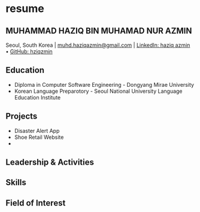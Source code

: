 # resume

## MUHAMMAD HAZIQ BIN MUHAMAD NUR AZMIN

Seoul, South Korea | muhd.haziqazmin@gmail.com | [LinkedIn: haziq azmin](https://linkedin.com/in/haziq-azmin-098182215) • [GitHub: hziqzmin](https://github.com/hziqzmin)

## Education
- Diploma in Computer Software Engineering   - Dongyang Mirae University
- Korean Language Preparotory                - Seoul National University Language Education Institute

## Projects
- Disaster Alert App
- Shoe Retail Website
- 
## Leadership & Activities

## Skills

## Field of Interest
